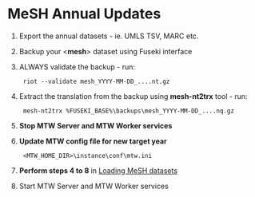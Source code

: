 # MeSH Annual Updates #

1. Export the annual datasets - ie. UMLS TSV, MARC etc.

2. Backup your <**mesh**> dataset using Fuseki interface

3. ALWAYS validate the backup - run:
    
        riot --validate mesh_YYYY-MM-DD_....nt.gz 

4. Extract the translation from the backup using **mesh-nt2trx** tool - run:
    
        mesh-nt2trx %FUSEKI_BASE%\backups\mesh_YYYY-MM-DD_....nq.gz

5. **Stop MTW Server and MTW Worker services**

6. **Update MTW config file for new target year** 

        <MTW_HOME_DIR>\instance\conf\mtw.ini 

7. **Perform steps 4 to 8** in [Loading MeSH datasets](https://bitbucket.org/filakx/mesh-translation-workflow-dev/wiki/Loading-MeSH-datasets)

8. Start MTW Server and MTW Worker services